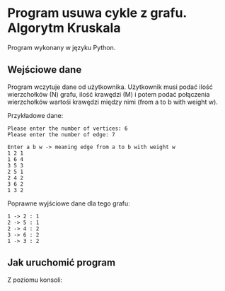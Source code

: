 
**Program usuwa cykle z grafu. Algorytm Kruskala**
==============================================
<p>Program wykonany w języku Python.

Wejściowe dane
------------------
<p>Program wczytuje dane od użytkownika. Użytkownik musi podać ilość wierzchołków (N) grafu, ilość krawędzi (M) i potem podać połączenia wierzchołków wartośi krawędzi między nimi (from a to b with weight w).
 

Przykładowe dane:

    Please enter the number of vertices: 6
    Please enter the number of edge: 7
    
    Enter a b w -> meaning edge from a to b with weight w
    1 2 1
    1 6 4 
    3 5 3
    2 5 1
    2 4 2
    3 6 2
    1 3 2

Poprawne wyjściowe dane dla tego grafu:

    1 -> 2 : 1
    2 -> 5 : 1
    2 -> 4 : 2
    3 -> 6 : 2
    1 -> 3 : 2

Jak uruchomić program
--------------------------

Z poziomu konsoli: 


